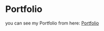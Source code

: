 # Portfolio

you can see my Portfolio from here: [Portfolio](https://othmandaoud.github.io/Portfolio/)
